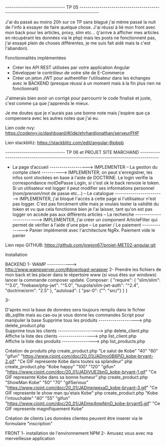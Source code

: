 ------------------------------ TP 05 ---------------------------------------------------------------------------------------

J'ai du passé au moins 20h sur ce TP sans blagué j'ai même passé la nuit de l'info à essayer de faire quelque chose. 
J'ai réussi à lié mon front avec mon back pour les articles, proxy, slim etc... (j'arrive à afficher mes articles en récupérant les données via le php)
mais les posts ne fonctionnent pas, j'ai essayé plein de choses différentes, je me suis fait aidé mais la c'est l'abandon).

Fonctionnalités implémentées
- Créer les API REST utilisées par votre application Angular
- Développer le contrôleur de votre site de E-Commerce
- Créer un jeton JWT pour authentifier l’utilisateur dans les échanges avec le BACKEND (presque réussi à un moment mais à la fin plus rien
ne fonctionnait)

J'aimerais bien avoir un corrigé pour parcourrir le code finalisé et juste, c'est comme ça que j'apprends le mieux.

Je me doutes que je n'aurais pas une bonne note mais j'espère que ça compensera avec les autres notes que j'ai eu.

Lien code nvy:
https://codenvy.io/dashboard/#/ide/ehrhardjonathan/serveurPHP

Lien stackblitz:
https://stackblitz.com/edit/angular-8jpbpb



------------------------------ TP 06 et PROJET SITE MARCHAND ---------------------------------------------------------------------------------------

- La page d’accueil  -------------------> IMPLEMENTER
– La gestion du compte client ----------> IMPLEMENTER, on peut s'enregistrer, les infos sont stockées en base à l'aide de DOCTRINE. Le login verifie la correspondance motDePasse Login, si c'est ok le back renvoie le token. Si un utilisateur est logger il peut 
modifier ses informations personnel (nom/prenom/mot de passe etc...)
– Le catalogue -------------------------> IMPLEMENTER, j'ai bloqué l'accès à cette page si l'utilisateur n'est pas logger. C'est pas forcément utile mais je voulais tester la validité du token et vu que cela fonctionne bien je l'ai laisser, tant qu'on est pas 
logger on accède pas aux différents articles
– La recherche -------------------------> IMPLEMENTER, j'ai créer un component ArticleFilter qui permet de vérifier à l'aide d'une pipe
– Le panier / Le paiement --------------> Panier implémenté avec l'architecture NgRx. Paiement vide le panier

Lien repo GITHUB: https://github.com/jowjon67/projet-MET02-angular.git


Installation

BACKEND
1- WAMP ------------> http://www.wampserver.com/#download-wrapper
2- Prendre les fichiers de mon back et les placer dans le répertoire www (si vous êtes sur windows) lancer la commande composer update.
Composer:
{
    "require": {
        "slim/slim": "^3.0",
        "firebase/php-jwt": "^5.0",
        "tuupola/slim-jwt-auth": "^2.4",
        "doctrine/orm": "2.5"
    },
    "autoload": {
        "psr-0": {"": "src/"}
    }
}

3- 

D'après moi la base de données sera toujours remplis dans le fichier db_sqllite mais au cas-ou je vous donne les commandes
Script pour manipuler la base
Supprime tous les produits -------------------> php delete_product.php    
Supprime tous les clients --------------------> php delete_client.php   
Affiche la liste des clients -----------------> php list_client.php    
Affiche la liste des produits ----------------> php list_products.php    

Création de produits
php create_product.php "Le salut de Kobe" "40" "60" "gifun" "https://www.cjoint.com/doc/20_01/JADmo0B6PiD_kobe-bryant-2.gif" "Ce GIF represente Kobe dans toutes sa splandeur"
php create_product.php "Kobe happy" "100" "120" "gifun" "https://www.cjoint.com/doc/20_01/JADiVUE2bnG_kobe-bryant-1.gif" "Ce GIF represente Kobe dans sa bonne humeur"
php create_product.php "ShowMan Kobe" "50" "70" "gifSerious" "https://www.cjoint.com/doc/20_01/JADmpjwexaD_kobe-bryant-3.gif" "Ce GIF represente le show man qu'etais Kobe"
php create_product.php "Kobe l'intouchable" "40" "55" "gifun" "https://www.cjoint.com/doc/20_01/JADmp4mpNmD_kobe-bryant5.gif" "Ce GIF represente magnifiquement Kobe"

Création de clients
Les données clientes peuvent être inserer via le formulaire "inscription"

FRONT 
1- installation de l'environnement NPM
2- Amusez vous avec ma merveilleuse application



